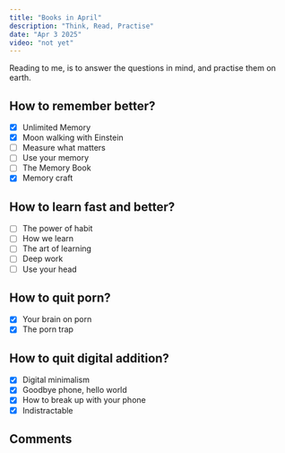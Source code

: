 ```yaml
---
title: "Books in April"
description: "Think, Read, Practise"
date: "Apr 3 2025"
video: "not yet"
---
```


Reading to me, is to answer the questions in mind, and practise them on earth.

## How to remember better?
- [x] Unlimited Memory
- [x] Moon walking with Einstein
- [ ] Measure what matters
- [ ] Use your memory
- [ ] The Memory Book
- [x] Memory craft

## How to learn fast and better?
- [ ] The power of habit
- [ ] How we learn
- [ ] The art of learning
- [ ] Deep work
- [ ] Use your head

## How to quit porn?
- [x] Your brain on porn
- [x] The porn trap

## How to quit digital addition?
- [x] Digital minimalism
- [x] Goodbye phone, hello world
- [x] How to break up with your phone
- [x] Indistractable

## Comments

<script src="https://cdn.commoninja.com/sdk/latest/commonninja.js" defer></script>
<div class="commonninja_component pid-b7667d69-ee27-4a2f-b27b-a947daa6a325"></div>
